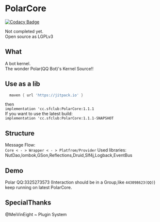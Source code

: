 # PolarCore

[![Codacy Badge](https://api.codacy.com/project/badge/Grade/cc0af3e7ffbe4ac89ed566aeae004d6c)](https://app.codacy.com/gh/saltedfishclub/PolarCore?utm_source=github.com&utm_medium=referral&utm_content=saltedfishclub/PolarCore&utm_campaign=Badge_Grade_Dashboard)

Not completed yet.  
Open source as LGPLv3
## What
A bot kernel.  
The wonder Polar(QQ Bot)'s Kernel Source!!  

## Use as a lib
```groovy
  maven { url 'https://jitpack.io' }
```
then  
`implementation 'cc.sfclub:PolarCore:1.1.1`  
If you want to use the latest build:  
`implementation 'cc.sfclub:PolarCore:1.1.1-SNAPSHOT`

## Structure
Message Flow:  
`Core < - > Wrapper < - > Platfrom/Provider`
Used libraries:  
NutDao,lombok,GSon,Reflections,Druid,Slf4j,Logback,EventBus

## Demo
Polar QQ:3325273573
(Interaction should be in a Group,like `443098623(QQ)`)
keep running on latest PolarCore. 

## SpecialThanks
@MeiVinEight ~ Plugin System